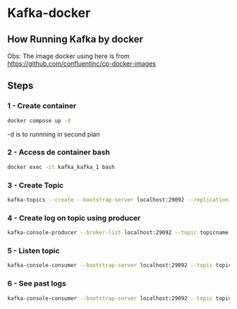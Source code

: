 # Kafka-docker
## How Running Kafka by docker
Obs: The image docker using here is from https://github.com/confluentinc/cp-docker-images

## Steps

### 1 - Create container
```bash
docker compose up -d
```
 -d is to runnning in second plan
 
 ### 2 - Access de container bash
 ```bash
 docker exec -it kafka_kafka_1 bash
 ```
 
 ### 3 - Create Topic
 ```bash
 kafka-topics --create --bootstrap-server localhost:29092 --replication-factor 1 --partitions 1 --topic topicname
 ```
 
 ### 4 - Create log on topic using producer
 ```bash
 kafka-console-producer --broker-list localhost:29092 --topic topicname
 ```
 
 ### 5 - Listen topic
 ```bash
 kafka-console-consumer --bootstrap-server localhost:29092 --topic topicname
 ```
 
  ### 6 - See past logs
   ```bash
 kafka-console-consumer --bootstrap-server localhost:29092 --topic topicname --from-begining
 ```
 
 

